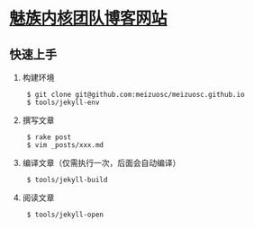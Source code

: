 # [魅族内核团队博客网站](http://meizuosc.github.io)

## 快速上手

1. 构建环境

        $ git clone git@github.com:meizuosc/meizuosc.github.io
        $ tools/jekyll-env

2. 撰写文章

        $ rake post
        $ vim _posts/xxx.md

3. 编译文章（仅需执行一次，后面会自动编译）

        $ tools/jekyll-build

4. 阅读文章

        $ tools/jekyll-open
